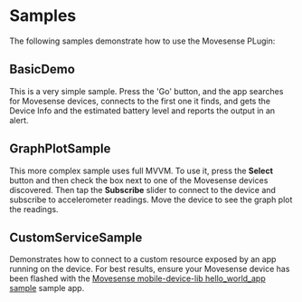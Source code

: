 # Samples

The following samples demonstrate how to use the Movesense PLugin:

## BasicDemo

This is a very simple sample. Press the 'Go' button, and the app searches for Movesense devices, connects to the first one it finds, 
and gets the Device Info and the estimated battery level and reports the output in an alert.

## GraphPlotSample

This more complex sample uses full MVVM. To use it, press the **Select** button and then check the box next to one of the Movesense devices discovered.
Then tap the **Subscribe** slider to connect to the device and subscribe to accelerometer readings. Move the device to see the graph plot the readings.

## CustomServiceSample

Demonstrates how to connect to a custom resource exposed by an app running on the device. For best results, ensure your Movesense device 
has been flashed with the [Movesense mobile-device-lib hello_world_app sample](https://bitbucket.org/suunto/movesense-device-lib/src/master/samples/hello_world_app/) sample app.